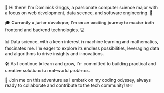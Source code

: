 👋 Hi there! I'm Dominick Griggs, a passionate computer science major with a focus on web development, data science, and software engineering. 🚀

🎓 Currently a junior developer, I'm on an exciting journey to master both frontend and backend technologies. 💻

📊 Data science, with a keen interest in machine learning and mathematics, fascinates me. I'm eager to explore its endless possibilities, leveraging data and algorithms to drive insights and innovations.

🛠️ As I continue to learn and grow, I'm committed to building practical and creative solutions to real-world problems.

🌟 Join me on this adventure as I embark on my coding odyssey, always ready to collaborate and contribute to the tech community! 🌐💡
<!---
DominickGriggs300/DominickGriggs300 is a ✨ special ✨ repository because its `README.md` (this file) appears on your GitHub profile.
You can click the Preview link to take a look at your changes.
--->
